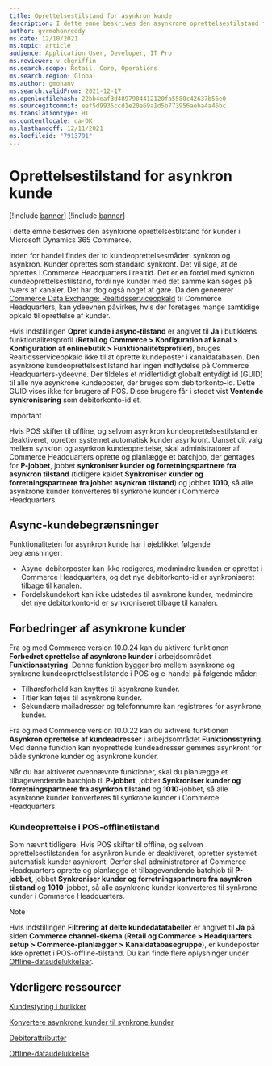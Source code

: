 ```yaml
---
title: Oprettelsestilstand for asynkron kunde
description: I dette emne beskrives den asynkrone oprettelsestilstand for kunder i Microsoft Dynamics 365 Commerce.
author: gvrmohanreddy
ms.date: 12/10/2021
ms.topic: article
audience: Application User, Developer, IT Pro
ms.reviewer: v-chgriffin
ms.search.scope: Retail, Core, Operations
ms.search.region: Global
ms.author: gmohanv
ms.search.validFrom: 2021-12-17
ms.openlocfilehash: 22bb4eaf3d4897904412120fa5580c42637b56e0
ms.sourcegitcommit: eef5d9935ccd1e20e69a1d5b773956aeba4a46bc
ms.translationtype: HT
ms.contentlocale: da-DK
ms.lasthandoff: 12/11/2021
ms.locfileid: "7913791"
---
```

# <a name="asynchronous-customer-creation-mode"></a>Oprettelsestilstand for asynkron kunde

[!include [banner](includes/banner.md)]
[!include [banner](includes/preview-banner.md)]

I dette emne beskrives den asynkrone oprettelsestilstand for kunder i Microsoft Dynamics 365 Commerce.

Inden for handel findes der to kundeoprettelsesmåder: synkron og asynkron. Kunder oprettes som standard synkront. Det vil sige, at de oprettes i Commerce Headquarters i realtid. Det er en fordel med synkron kundeoprettelsestilstand, fordi nye kunder med det samme kan søges på tværs af kanaler. Det har dog også noget at gøre. Da den genererer [Commerce Data Exchange: Realtidsserviceopkald](dev-itpro/define-retail-channel-communications-cdx.md#realtime-service) til Commerce Headquarters, kan ydeevnen påvirkes, hvis der foretages mange samtidige opkald til oprettelse af kunder.

Hvis indstillingen **Opret kunde i async-tilstand** er angivet til **Ja** i butikkens funktionalitetsprofil (**Retail og Commerce \> Konfiguration af kanal \> Konfiguration af onlinebutik \> Funktionalitetsprofiler**), bruges Realtidsserviceopkald ikke til at oprette kundeposter i kanaldatabasen. Den asynkrone kundeoprettelsestilstand har ingen indflydelse på Commerce Headquarters-ydeevne. Der tildeles et midlertidigt globalt entydigt id (GUID) til alle nye asynkrone kundeposter, der bruges som debitorkonto-id. Dette GUID vises ikke for brugere af POS. Disse brugere får i stedet vist **Ventende synkronisering** som debitorkonto-id'et.

> [!IMPORTANT]
> Hvis POS skifter til offline, og selvom asynkron kundeoprettelsestilstand er deaktiveret, opretter systemet automatisk kunder asynkront. Uanset dit valg mellem synkron og asynkron kundeoprettelse, skal administratorer af Commerce Headquarters oprette og planlægge et batchjob, der gentages for **P-jobbet**, jobbet **synkroniser kunder og forretningspartnere fra asynkron tilstand** (tidligere kaldet **Synkroniser kunder og forretningspartnere fra jobbet asynkron tilstand**) og jobbet **1010**, så alle asynkrone kunder konverteres til synkrone kunder i Commerce Headquarters.

## <a name="async-customer-limitations"></a>Async-kundebegrænsninger

Funktionaliteten for asynkron kunde har i øjeblikket følgende begrænsninger:

- Async-debitorposter kan ikke redigeres, medmindre kunden er oprettet i Commerce Headquarters, og det nye debitorkonto-id er synkroniseret tilbage til kanalen.
- Fordelskundekort kan ikke udstedes til asynkrone kunder, medmindre det nye debitorkonto-id er synkroniseret tilbage til kanalen.

## <a name="async-customer-enhancements"></a>Forbedringer af asynkrone kunder

Fra og med Commerce version 10.0.24 kan du aktivere funktionen **Forbedret oprettelse af asynkrone kunder** i arbejdsområdet **Funktionsstyring**. Denne funktion bygger bro mellem asynkrone og synkrone kundeoprettelsestilstande i POS og e-handel på følgende måder:

- Tilhørsforhold kan knyttes til asynkrone kunder.
- Titler kan føjes til asynkrone kunder.
- Sekundære mailadresser og telefonnumre kan registreres for asynkrone kunder.

Fra og med Commerce version 10.0.22 kan du aktivere funktionen **Asynkron oprettelse af kundeadresser** i arbejdsområdet **Funktionsstyring**. Med denne funktion kan nyoprettede kundeadresser gemmes asynkront for både synkrone kunder og asynkrone kunder.

Når du har aktiveret ovennævnte funktioner, skal du planlægge et tilbagevendende batchjob til **P-jobbet**, jobbet **Synkroniser kunder og forretningspartnere fra asynkron tilstand** og **1010**-jobbet, så alle asynkrone kunder konverteres til synkrone kunder i Commerce Headquarters.

### <a name="customer-creation-in-pos-offline-mode"></a>Kundeoprettelse i POS-offlinetilstand

Som nævnt tidligere: Hvis POS skifter til offline, og selvom oprettelsestilstanden for asynkron kunde er deaktiveret, opretter systemet automatisk kunder asynkront. Derfor skal administratorer af Commerce Headquarters oprette og planlægge et tilbagevendende batchjob til **P-jobbet**, jobbet **Synkroniser kunder og forretningspartnere fra asynkron tilstand** og **1010**-jobbet, så alle asynkrone kunder konverteres til synkrone kunder i Commerce Headquarters.

> [!NOTE]
> Hvis indstillingen **Filtrering af delte kundedatatabeller** er angivet til **Ja** på siden **Commerce channel-skema** (**Retail og Commerce \> Headquarters setup \> Commerce-planlægger \> Kanaldatabasegruppe**), er kundeposter ikke oprettet i POS-offline-tilstand. Du kan finde flere oplysninger under [Offline-dataudelukkelser](dev-itpro/implementation-considerations-cdx.md#offline-data-exclusion).

## <a name="additional-resources"></a>Yderligere ressourcer

[Kundestyring i butikker](customer-mgmt-stores.md)

[Konvertere asynkrone kunder til synkrone kunder](convert-async-to-sync.md)

[Debitorattributter](dev-itpro/customer-attributes.md)

[Offline-dataudelukkelse](dev-itpro/implementation-considerations-cdx.md#offline-data-exclusion)
